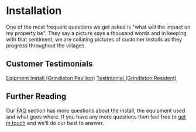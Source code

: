 # Installation
One of the most frequent questions we get asked is "what will the impact on my property be". They say a picture says a thousand words and in keeping with that sentiment, we are collating pictures of customer installs as they progress throughout the villages. 

## Customer Testimonials

[Eqipment Install (Grindleton Pavilion)](docs/testimonials/2.md)
[Testimonial (Grindleton Resident)](docs/testimonials/1.md)

## Further Reading
Our [FAQ](faq.md) section has more questions about the install, the equipment used and what goes where. If you have any more questions then feel free to [get in touch](contact.md) and we'll do our best to answer.
